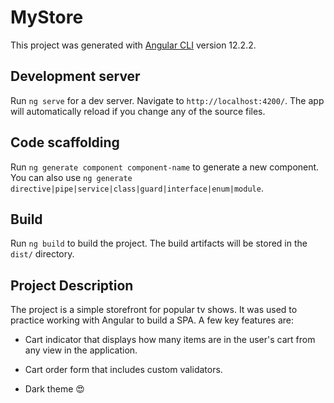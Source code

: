 # MyStore

This project was generated with [Angular CLI](https://github.com/angular/angular-cli) version 12.2.2.

## Development server

Run `ng serve` for a dev server. Navigate to `http://localhost:4200/`. The app will automatically reload if you change any of the source files.

## Code scaffolding

Run `ng generate component component-name` to generate a new component. You can also use `ng generate directive|pipe|service|class|guard|interface|enum|module`.

## Build

Run `ng build` to build the project. The build artifacts will be stored in the `dist/` directory.

## Project Description

The project is a simple storefront for popular tv shows. It was used to practice working with Angular to build a SPA. A few key features are:

- Cart indicator that displays how many items are in the user's cart from any view in the application.

- Cart order form that includes custom validators.

- Dark theme 😍
